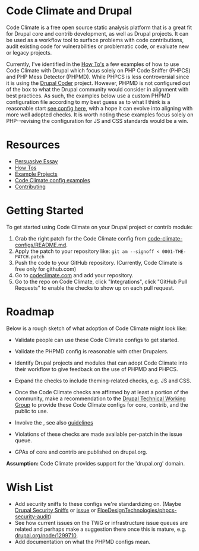 # Code Climate and Drupal

Code Climate is a free open source static analysis platform that is a great fit for Drupal core and contrib development, as well as Drupal projects. It can be used as a workflow tool to surface problems with code contributions, audit existing code for vulnerabilities or problematic code, or evaluate new or legacy projects.

Currently, I've identified in the [How To's](docs/how-tos.md) a few examples of how to use Code Climate with Drupal which focus solely on PHP Code Sniffer (PHPCS) and PHP Mess Detector (PHPMD). While PHPCS is less controversial since it is using the [Drupal Coder](https://www.drupal.org/project/coder) project. However, PHPMD is not configured out of the box to what the Drupal community would consider in alignment with best practices. As such, the examples below use a custom PHPMD configuration file according to my best guess as to what I think is a reasonable start [see config here](code-climate-configs/drupal8-core/.phpmd.xml), with a hope it can evolve into aligning with more well adopted checks. It is worth noting these examples focus solely on PHP--revising the configuration for JS and CSS standards would be a win.

# Resources

* [Persuasive Essay](persuasive-essay.md)
* [How Tos](docs/how-tos.md)
* [Example Projects](docs/example-projects.md)
* [Code Climate config examples](code-climate-configs/README.md)
* [Contributing](CONTRIBUTING.md)

# Getting Started

To get started using Code Climate on your Drupal project or contrib module:

1. Grab the right patch for the Code Climate config from [code-climate-configs/README.md](/code-climate-configs).
1. Apply the patch to your repository like: `git am --signoff < 0001-THE-PATCH.patch`
1. Push the code to your GitHub repository. (Currently, Code Climate is free only for github.com)
1. Go to [codeclimate.com](https://codeclimate.com/) and add your repository.
1. Go to the repo on Code Climate, click "Integrations", click "GitHub Pull Requests" to enable the checks to show up on each pull request.

# Roadmap

Below is a rough sketch of what adoption of Code Climate might look like:

* Validate people can use these Code Climate configs to get started.
* Validate the PHPMD config is reasonable with other Drupalers.
* Identify Drupal projects and modules that can adopt Code Climate into their workflow to give feedback on the use of PHPMD and PHPCS.
* Expand the checks to include theming-related checks, e.g. JS and CSS.
* Once the Code Climate checks are affirmed by at least a portion of the community, make a recommendation to the [Drupal Technical Working Group](https://groups.drupal.org/node/510675) to provide these Code Climate configs for core, contrib, and the public to use.
* Involve the , see also [guidelines](https://www.drupal.org/project/coding_standards)

* Violations of these checks are made available per-patch in the issue queue.
* GPAs of core and contrib are published on drupal.org.

**Assumption:** Code Climate provides support for the 'drupal.org' domain.

# Wish List

* Add security sniffs to these configs we're standardizing on. (Maybe [Drupal Security Sniffs](https://www.drupal.org/sandbox/coltrane/1921926) or [issue](https://www.drupal.org/node/1844870) or [FloeDesignTechnologies/phpcs-security-audit](https://github.com/FloeDesignTechnologies/phpcs-security-audit))
* See how current issues on the TWG or infrastructure issue queues are related and perhaps make a suggestion there once this is mature, e.g. [drupal.org/node/1299710](https://www.drupal.org/node/1299710).
* Add documentation on what the PHPMD configs mean.

